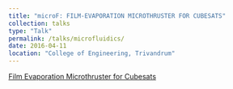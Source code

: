```yaml
---
title: "microF: FILM-EVAPORATION MICROTHRUSTER FOR CUBESATS"
collection: talks
type: "Talk"
permalink: /talks/microfluidics/
date: 2016-04-11
location: "College of Engineering, Trivandrum"
---
```

 [Film Evaporation Microthruster for Cubesats](/files/microt1.pdf)
 

